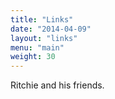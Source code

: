 ```yaml
---
title: "Links"
date: "2014-04-09"
layout: "links"
menu: "main"
weight: 30
---
```


Ritchie and his friends.